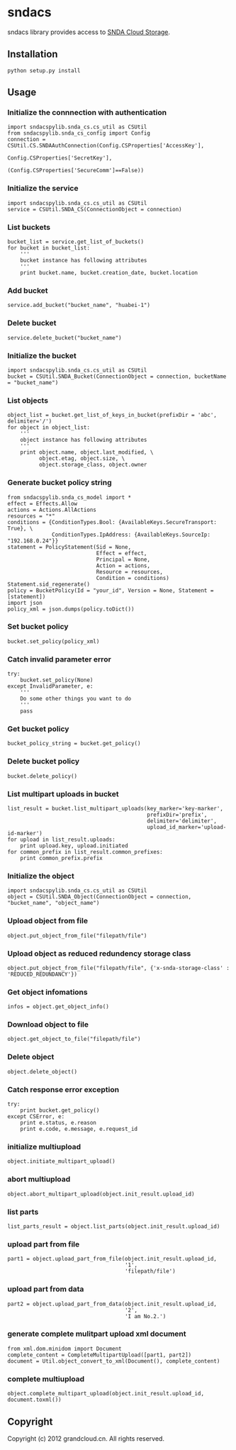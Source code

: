 # sndacs

sndacs library provides access to [SNDA Cloud Storage](http://www.grandcloud.cn/product/ecs).

## Installation

    python setup.py install

## Usage

### Initialize the connnection with authentication

    import sndacspylib.snda_cs.cs_util as CSUtil
    from sndacspylib.snda_cs_config import Config
    connection = CSUtil.CS.SNDAAuthConnection(Config.CSProperties['AccessKey'], 
                                              Config.CSProperties['SecretKey'], 
                                              (Config.CSProperties['SecureComm']==False))

### Initialize the service

    import sndacspylib.snda_cs.cs_util as CSUtil
    service = CSUtil.SNDA_CS(ConnectionObject = connection)

### List buckets

    bucket_list = service.get_list_of_buckets()
    for bucket in bucket_list:
        '''
        bucket instance has following attributes
        '''
        print bucket.name, bucket.creation_date, bucket.location

### Add bucket

    service.add_bucket("bucket_name", "huabei-1")

### Delete bucket

    service.delete_bucket("bucket_name")

### Initialize the bucket

    import sndacspylib.snda_cs.cs_util as CSUtil
    bucket = CSUtil.SNDA_Bucket(ConnectionObject = connection, bucketName = "bucket_name")

### List objects

    object_list = bucket.get_list_of_keys_in_bucket(prefixDir = 'abc', delimiter='/')
    for object in object_list:
        '''
        object instance has following attributes
        '''
    	print object.name, object.last_modified, \
    	      object.etag, object.size, \
    	      object.storage_class, object.owner

### Generate bucket policy string

    from sndacspylib.snda_cs_model import *
    effect = Effects.Allow
    actions = Actions.AllActions
    resources = "*"
    conditions = {ConditionTypes.Bool: {AvailableKeys.SecureTransport: True}, \
                  ConditionTypes.IpAddress: {AvailableKeys.SourceIp: "192.168.0.24"}}
    statement = PolicyStatement(Sid = None, 
                                Effect = effect, 
                                Principal = None, 
                                Action = actions, 
                                Resource = resources, 
                                Condition = conditions)
    Statement.sid_regenerate()
    policy = BucketPolicy(Id = "your_id", Version = None, Statement = [statement])
    import json
    policy_xml = json.dumps(policy.toDict())

### Set bucket policy

    bucket.set_policy(policy_xml)

### Catch invalid parameter error

    try:
        bucket.set_policy(None)
    except InvalidParameter, e:
        '''
        Do some other things you want to do
        '''
    	pass

### Get bucket policy

    bucket_policy_string = bucket.get_policy()

### Delete bucket policy

    bucket.delete_policy()

### List multipart uploads in bucket

    list_result = bucket.list_multipart_uploads(key_marker='key-marker',
                                                prefixDir='prefix',
                                                delimiter='delimiter',
                                                upload_id_marker='upload-id-marker')
    for upload in list_result.uploads:
        print upload.key, upload.initiated
    for common_prefix in list_result.common_prefixes:
        print common_prefix.prefix

### Initialize the object

    import sndacspylib.snda_cs.cs_util as CSUtil
    object = CSUtil.SNDA_Object(ConnectionObject = connection, "bucket_name", "object_name")

### Upload object from file

    object.put_object_from_file("filepath/file")

### Upload object as reduced redundency storage class

    object.put_object_from_file("filepath/file", {'x-snda-storage-class' : 'REDUCED_REDUNDANCY'})

### Get object infomations

    infos = object.get_object_info()

### Download object to file

    object.get_object_to_file("filepath/file")

### Delete object

    object.delete_object()

### Catch response error exception

    try:
        print bucket.get_policy()
    except CSError, e:
    	print e.status, e.reason
    	print e.code, e.message, e.request_id

### initialize multiupload

    object.initiate_multipart_upload()

### abort multiupload

    object.abort_multipart_upload(object.init_result.upload_id)

### list parts

    list_parts_result = object.list_parts(object.init_result.upload_id)

### upload part from file

    part1 = object.upload_part_from_file(object.init_result.upload_id,
                                         '1',
                                         'filepath/file')

### upload part from data

    part2 = object.upload_part_from_data(object.init_result.upload_id,
                                         '2',
                                         'I am No.2.')

### generate complete mulitpart upload xml document

    from xml.dom.minidom import Document
    complete_content = CompleteMultipartUpload([part1, part2])
    document = Util.object_convert_to_xml(Document(), complete_content)

### complete multiupload

    object.complete_multipart_upload(object.init_result.upload_id, document.toxml())


## Copyright

Copyright (c) 2012 grandcloud.cn.
All rights reserved.

